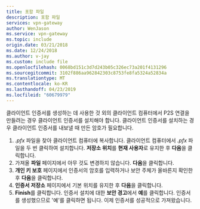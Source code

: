 ```yaml
---
title: 포함 파일
description: 포함 파일
services: vpn-gateway
author: WenJason
ms.service: vpn-gateway
ms.topic: include
origin.date: 03/21/2018
ms.date: 12/24/2018
ms.author: v-jay
ms.custom: include file
ms.openlocfilehash: 0068bd151c3d7d243b05c326ec73a201f4131296
ms.sourcegitcommit: 3102f886aa962842303c8753fe8fa5324a52834a
ms.translationtype: MT
ms.contentlocale: ko-KR
ms.lasthandoff: 04/23/2019
ms.locfileid: "60679979"
---
```

클라이언트 인증서를 생성하는 데 사용한 것 외의 클라이언트 컴퓨터에서 P2S 연결을 만들려는 경우 클라이언트 인증서를 설치해야 합니다. 클라이언트 인증서를 설치하는 경우 클라이언트 인증서를 내보낼 때 만든 암호가 필요합니다.

1. *.pfx* 파일을 찾아 클라이언트 컴퓨터에 복사합니다. 클라이언트 컴퓨터에서 *.pfx* 파일을 두 번 클릭하여 설치합니다. **저장소 위치**를 **현재 사용자**로 유지한 후 **다음**을 클릭합니다.
2. 가져올 **파일** 페이지에서 아무 것도 변경하지 않습니다. **다음**을 클릭합니다.
3. **개인 키 보호** 페이지에서 인증서의 암호를 입력하거나 보안 주체가 올바른지 확인한 후 **다음**을 클릭합니다.
4. **인증서 저장소** 페이지에서 기본 위치를 유지한 후 **다음**을 클릭합니다.
5. **Finish**를 클릭합니다. 인증서 설치에 대한 **보안 경고**에서 **예**를 클릭합니다. 인증서를 생성했으므로 '예'를 클릭하면 됩니다. 이제 인증서를 성공적으로 가져왔습니다.